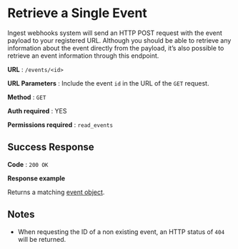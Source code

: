 # Retrieve a Single Event

Ingest webhooks system will send an HTTP POST request with the event payload to your registered URL. Although you should be able to retrieve any information about the event directly from the payload, it’s also possible to retrieve an event information through this endpoint.

**URL** : `/events/<id>`

**URL Parameters** : Include the event `id` in the URL of the `GET` request.

**Method** : `GET`

**Auth required** : YES

**Permissions required** : `read_events`

## Success Response

**Code** : `200 OK`

**Response example**

Returns a matching [event object](object.md).

## Notes

* When requesting the ID of a non existing event, an HTTP status of `404` will be returned.

